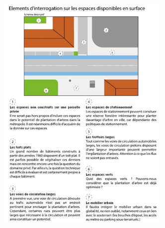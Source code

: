 
<img width="700" alt="interrogations_espaces_surface" src="image/interrogations_espaces_surface.JPG">
